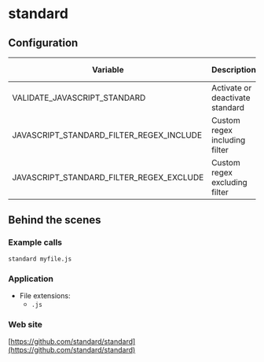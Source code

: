 <!-- Generated by .automation/build.py, please do not update manually -->
# standard

## Configuration

| Variable | Description | Default value |
| ----------------- | -------------- | -------------- |
| VALIDATE_JAVASCRIPT_STANDARD | Activate or deactivate standard | `true` |
| JAVASCRIPT_STANDARD_FILTER_REGEX_INCLUDE | Custom regex including filter |  |
| JAVASCRIPT_STANDARD_FILTER_REGEX_EXCLUDE | Custom regex excluding filter |  |

## Behind the scenes

### Example calls

```shell
standard myfile.js
```

### Application

- File extensions:
  - `.js`

### Web site

[https://github.com/standard/standard](https://github.com/standard/standard)
